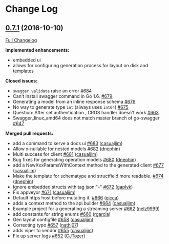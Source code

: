 # Change Log

## [0.7.1](https://github.com/michalq/go-swagger/tree/0.7.1) (2016-10-10)
[Full Changelog](https://github.com/michalq/go-swagger/compare/0.7.0...0.7.1)

**Implemented enhancements:**

- embedded ui
- allows for configuring generation process for layout on disk and templates

**Closed issues:**

- `swagger validate` raise an error [\#684](https://github.com/michalq/go-swagger/issues/684)
- Can't install swagger command in Go 1.6. [\#679](https://github.com/michalq/go-swagger/issues/679)
- Generating a model from an inline response schema [\#676](https://github.com/michalq/go-swagger/issues/676)
- No way to generate type `int` \(always uses `int64`\) [\#675](https://github.com/michalq/go-swagger/issues/675)
- Question: After set authentication , CROS handler doesn't work [\#663](https://github.com/michalq/go-swagger/issues/663)
- Swagger\_linux\_amd64 does not match master branch of go-swagger [\#647](https://github.com/michalq/go-swagger/issues/647)

**Merged pull requests:**

- add a command to serve a docs ui [\#683](https://github.com/michalq/go-swagger/pull/683) ([casualjim](https://github.com/casualjim))
- Allow x-nullable for nested models [\#682](https://github.com/michalq/go-swagger/pull/682) ([dnephin](https://github.com/dnephin))
- Multi success for client [\#681](https://github.com/michalq/go-swagger/pull/681) ([casualjim](https://github.com/casualjim))
- Bug fixes for generating operation models [\#680](https://github.com/michalq/go-swagger/pull/680) ([dnephin](https://github.com/dnephin))
- add a NewXxxParamsWithContext method to the generated client [\#677](https://github.com/michalq/go-swagger/pull/677) ([casualjim](https://github.com/casualjim))
- Make the template for schematype and structfield  more readable. [\#674](https://github.com/michalq/go-swagger/pull/674) ([dnephin](https://github.com/dnephin))
- Ignore embedded structs with tag json:"-" [\#672](https://github.com/michalq/go-swagger/pull/672) ([gaplyk](https://github.com/gaplyk))
- Fix appveyor [\#671](https://github.com/michalq/go-swagger/pull/671) ([casualjim](https://github.com/casualjim))
- Default https host before mutating it. [\#666](https://github.com/michalq/go-swagger/pull/666) ([eicca](https://github.com/eicca))
- adds a context method to the api builder [\#664](https://github.com/michalq/go-swagger/pull/664) ([casualjim](https://github.com/casualjim))
- Example project for a generating a streaming server [\#662](https://github.com/michalq/go-swagger/pull/662) ([nelz9999](https://github.com/nelz9999))
- add constants for string enums [\#660](https://github.com/michalq/go-swagger/pull/660) ([rgarcia](https://github.com/rgarcia))
- Gen layout configfile [\#658](https://github.com/michalq/go-swagger/pull/658) ([casualjim](https://github.com/casualjim))
- Correcting typo [\#657](https://github.com/michalq/go-swagger/pull/657) ([nathj07](https://github.com/nathj07))
- adds viper to vendor [\#655](https://github.com/michalq/go-swagger/pull/655) ([casualjim](https://github.com/casualjim))
- Fix up server logs [\#652](https://github.com/michalq/go-swagger/pull/652) ([CJTozer](https://github.com/CJTozer))


